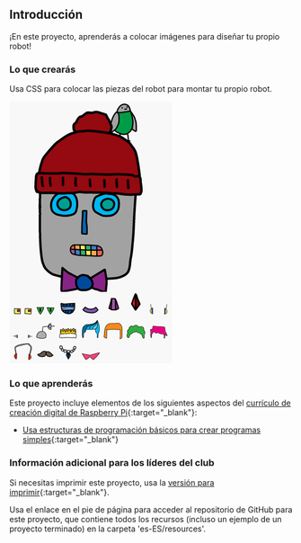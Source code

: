 ## Introducción

¡En este proyecto, aprenderás a colocar imágenes para diseñar tu propio robot!

### Lo que crearás

Usa CSS para colocar las piezas del robot para montar tu propio robot.

![captura de pantalla](images/robot-final.png)

### Lo que aprenderás

Este proyecto incluye elementos de los siguientes aspectos del [currículo de creación digital de Raspberry Pi](http://rpf.io/curriculum){:target="_blank"}:

+ [Usa estructuras de programación básicos para crear programas simples](https://www.raspberrypi.org/curriculum/programming/creator){:target="_blank"}

### Información adicional para los líderes del club

Si necesitas imprimir este proyecto, usa la [versión para imprimir](https://projects.raspberrypi.org/es-ES/projects/build-a-robot/print){:target="_blank"}.

Usa el enlace en el pie de página para acceder al repositorio de GitHub para este proyecto, que contiene todos los recursos (incluso un ejemplo de un proyecto terminado) en la carpeta 'es-ES/resources'.
